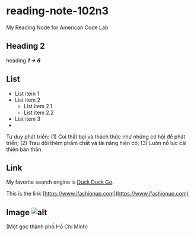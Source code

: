 # reading-note-102n3
My Reading Node for American Code Lab

## Heading 2

heading ***1 -> 6***

## List 

- List item 1
- List item 2
  - List item 2.1
  - List item 2.2
- List item 3
- 
Tư duy phát triển: (1)  Coi thất bại và thách thức như những cơ hội để phát triển; (2) Trau dồi thêm phẩm chất và tài năng hiện có; (3) Luôn nỗ lực cải thiện bản thân.
## Link

My favorite search engine is [Duck Duck Go](https://duckduckgo.com).

This is the link [https://www.ifashionup.com](https://www.ifashionup.com)


## Image ![alt](https://user-images.githubusercontent.com/129761007/230271585-2267c570-f57d-438e-855e-145601c07d43.png)
 (Một góc thành phố Hồ Chí Minh)

